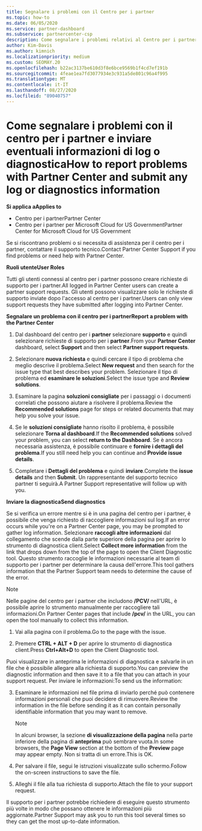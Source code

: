 ```yaml
---
title: Segnalare i problemi con il Centro per i partner
ms.topic: how-to
ms.date: 06/05/2020
ms.service: partner-dashboard
ms.subservice: partnercenter-csp
description: Come segnalare i problemi relativi al Centro per i partner e raccogliere informazioni di diagnostica per il nostro team di supporto.
author: Kim-Davis
ms.author: kimnich
ms.localizationpriority: medium
ms.custom: SEOMAY.20
ms.openlocfilehash: b22ac3137be610d3f8e6bce9569b1f4cd7ef191b
ms.sourcegitcommit: 4feae1ea7fd3077934e3c931a5de801c96a4f995
ms.translationtype: MT
ms.contentlocale: it-IT
ms.lasthandoff: 08/27/2020
ms.locfileid: "89040757"
---
```

# <a name="how-to-report-problems-with-partner-center-and-submit-any-log-or-diagnostics-information"></a><span data-ttu-id="9aecd-103">Come segnalare i problemi con il centro per i partner e inviare eventuali informazioni di log o diagnostica</span><span class="sxs-lookup"><span data-stu-id="9aecd-103">How to report problems with Partner Center and submit any log or diagnostics information</span></span>

<span data-ttu-id="9aecd-104">**Si applica a**</span><span class="sxs-lookup"><span data-stu-id="9aecd-104">**Applies to**</span></span>

- <span data-ttu-id="9aecd-105">Centro per i partner</span><span class="sxs-lookup"><span data-stu-id="9aecd-105">Partner Center</span></span>
- <span data-ttu-id="9aecd-106">Centro per i partner per Microsoft Cloud for US Government</span><span class="sxs-lookup"><span data-stu-id="9aecd-106">Partner Center for Microsoft Cloud for US Government</span></span>

<span data-ttu-id="9aecd-107">Se si riscontrano problemi o si necessita di assistenza per il centro per i partner, contattare il supporto tecnico.</span><span class="sxs-lookup"><span data-stu-id="9aecd-107">Contact Partner Center Support if you find problems or need help with Partner Center.</span></span>

<span data-ttu-id="9aecd-108">**Ruoli utente**</span><span class="sxs-lookup"><span data-stu-id="9aecd-108">**User Roles**</span></span>

<span data-ttu-id="9aecd-109">Tutti gli utenti connessi al centro per i partner possono creare richieste di supporto per i partner.</span><span class="sxs-lookup"><span data-stu-id="9aecd-109">All logged in Partner Center users can create a partner support requests.</span></span> <span data-ttu-id="9aecd-110">Gli utenti possono visualizzare solo le richieste di supporto inviate dopo l'accesso al centro per i partner.</span><span class="sxs-lookup"><span data-stu-id="9aecd-110">Users can only view support requests they have submitted after logging into Partner Center.</span></span>

<span data-ttu-id="9aecd-111">**Segnalare un problema con il centro per i partner**</span><span class="sxs-lookup"><span data-stu-id="9aecd-111">**Report a problem with the Partner Center**</span></span>

1. <span data-ttu-id="9aecd-112">Dal dashboard del centro per i **partner** selezionare **supporto** e quindi selezionare richieste di supporto per i **partner**.</span><span class="sxs-lookup"><span data-stu-id="9aecd-112">From your **Partner Center** dashboard, select **Support** and then select **Partner support requests**.</span></span>

2. <span data-ttu-id="9aecd-113">Selezionare **nuova richiesta** e quindi cercare il tipo di problema che meglio descrive il problema.</span><span class="sxs-lookup"><span data-stu-id="9aecd-113">Select **New request** and then search for the issue type that best describes your problem.</span></span> <span data-ttu-id="9aecd-114">Selezionare il tipo di problema ed **esaminare le soluzioni**.</span><span class="sxs-lookup"><span data-stu-id="9aecd-114">Select the issue type and **Review solutions**.</span></span>

3. <span data-ttu-id="9aecd-115">Esaminare la pagina **soluzioni consigliate** per i passaggi o i documenti correlati che possono aiutare a risolvere il problema.</span><span class="sxs-lookup"><span data-stu-id="9aecd-115">Review the **Recommended solutions** page for steps or related documents that may help you solve your issue.</span></span>

4. <span data-ttu-id="9aecd-116">Se le **soluzioni consigliate** hanno risolto il problema, è possibile selezionare **Torna al dashboard**.</span><span class="sxs-lookup"><span data-stu-id="9aecd-116">If the **Recommended solutions** solved your problem, you can select **return to the Dashboard**.</span></span> <span data-ttu-id="9aecd-117">Se è ancora necessaria assistenza, è possibile continuare e **fornire i dettagli del problema**.</span><span class="sxs-lookup"><span data-stu-id="9aecd-117">If you still need help you can continue and **Provide issue details**.</span></span>

5. <span data-ttu-id="9aecd-118">Completare i **Dettagli del problema** e quindi **inviare**.</span><span class="sxs-lookup"><span data-stu-id="9aecd-118">Complete the **issue details** and then **Submit**.</span></span> <span data-ttu-id="9aecd-119">Un rappresentante del supporto tecnico partner ti seguirà.</span><span class="sxs-lookup"><span data-stu-id="9aecd-119">A Partner Support representative will follow up with you.</span></span>

<span data-ttu-id="9aecd-120">**Inviare la diagnostica**</span><span class="sxs-lookup"><span data-stu-id="9aecd-120">**Send diagnostics**</span></span>

<span data-ttu-id="9aecd-121">Se si verifica un errore mentre si è in una pagina del centro per i partner, è possibile che venga richiesto di raccogliere informazioni sul log.</span><span class="sxs-lookup"><span data-stu-id="9aecd-121">If an error occurs while you're on a Partner Center page, you may be prompted to gather log information.</span></span> <span data-ttu-id="9aecd-122">Selezionare **raccogli altre informazioni** dal collegamento che scende dalla parte superiore della pagina per aprire lo strumento di diagnostica client.</span><span class="sxs-lookup"><span data-stu-id="9aecd-122">Select **Collect more information** from the link that drops down from the top of the page to open the Client Diagnostic tool.</span></span> <span data-ttu-id="9aecd-123">Questo strumento raccoglie le informazioni necessarie al team di supporto per i partner per determinare la causa dell'errore.</span><span class="sxs-lookup"><span data-stu-id="9aecd-123">This tool gathers information that the Partner Support team needs to determine the cause of the error.</span></span> 

>[!NOTE]
><span data-ttu-id="9aecd-124">Nelle pagine del centro per i partner che includono **/PCV/** nell'URL, è possibile aprire lo strumento manualmente per raccogliere tali informazioni.</span><span class="sxs-lookup"><span data-stu-id="9aecd-124">On Partner Center pages that include **/pcv/** in the URL, you can open the tool manually to collect this information.</span></span>

1. <span data-ttu-id="9aecd-125">Vai alla pagina con il problema.</span><span class="sxs-lookup"><span data-stu-id="9aecd-125">Go to the page with the issue.</span></span>

2. <span data-ttu-id="9aecd-126">Premere **CTRL + ALT + D** per aprire lo strumento di diagnostica client.</span><span class="sxs-lookup"><span data-stu-id="9aecd-126">Press **Ctrl+Alt+D** to open the Client Diagnostic tool.</span></span>

<span data-ttu-id="9aecd-127">Puoi visualizzare in anteprima le informazioni di diagnostica e salvarle in un file che è possibile allegare alla richiesta di supporto.</span><span class="sxs-lookup"><span data-stu-id="9aecd-127">You can preview the diagnostic information and then save it to a file that you can attach in your support request.</span></span> <span data-ttu-id="9aecd-128">Per inviare le informazioni:</span><span class="sxs-lookup"><span data-stu-id="9aecd-128">To send us the information:</span></span>

3. <span data-ttu-id="9aecd-129">Esaminare le informazioni nel file prima di inviarlo perché può contenere informazioni personali che puoi decidere di rimuovere.</span><span class="sxs-lookup"><span data-stu-id="9aecd-129">Review the information in the file before sending it as it can contain personally identifiable information that you may want to remove.</span></span> 

    >[!NOTE]
    ><span data-ttu-id="9aecd-130">In alcuni browser, la sezione **di visualizzazione della pagina** nella parte inferiore della pagina di **anteprima** può sembrare vuota.</span><span class="sxs-lookup"><span data-stu-id="9aecd-130">In some browsers, the **Page View** section at the bottom of the **Preview** page may appear empty.</span></span> <span data-ttu-id="9aecd-131">Non si tratta di un errore.</span><span class="sxs-lookup"><span data-stu-id="9aecd-131">This is OK.</span></span>

4. <span data-ttu-id="9aecd-132">Per salvare il file, segui le istruzioni visualizzate sullo schermo.</span><span class="sxs-lookup"><span data-stu-id="9aecd-132">Follow the on-screen instructions to save the file.</span></span>

5. <span data-ttu-id="9aecd-133">Alleghi il file alla tua richiesta di supporto.</span><span class="sxs-lookup"><span data-stu-id="9aecd-133">Attach the file to your support request.</span></span>

<span data-ttu-id="9aecd-134">Il supporto per i partner potrebbe richiedere di eseguire questo strumento più volte in modo che possano ottenere le informazioni più aggiornate.</span><span class="sxs-lookup"><span data-stu-id="9aecd-134">Partner Support may ask you to run this tool several times so they can get the most up-to-date information.</span></span>

